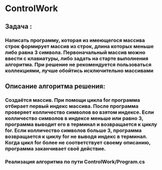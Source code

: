 # ControlWork

## Задача : 
### Написать программу, которая из имеющегося массива строк формирует массив из строк, длина которых меньше либо равна 3 символа. Первоначальный массив можно ввести с клавиатуры, либо задать на старте выполнения алгоритма. При решение не рекомендуется пользоваться коллекциями, лучше обойтись исключительно массивами

## Описание алгоритма решения:
### Создаётся массив. При помощи цикла for программа отбирает первый индекс массива. После программа проверяет колличество символов во взятом индексе. Если колличество символов в индексе меньше или равно 3, программа выводит его в терминал и возвращается к циклу for. Если колличество символов больше 3, программа возвращается к циклу for не выводя индекс в терминал. Когда цикл for более не соответствует своему описанию, программа заканчивает своё действие.

### Реализация алгоритма по пути ControlWork/Program.cs